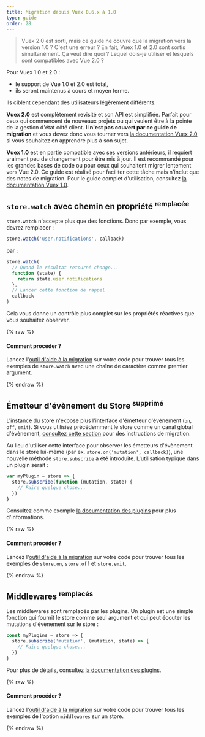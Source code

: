 ```yaml
---
title: Migration depuis Vuex 0.6.x à 1.0
type: guide
order: 28
---
```


> Vuex 2.0 est sorti, mais ce guide ne couvre que la migration vers la version 1.0 ? C'est une erreur ? En fait, Vuex 1.0 et 2.0 sont sortis simultanément. Ça veut dire quoi ? Lequel dois-je utiliser et lesquels sont compatibles avec Vue 2.0 ?

Pour Vuex 1.0 et 2.0 :

- le support de Vue 1.0 et 2.0 est total,
- ils seront maintenus à cours et moyen terme.

Ils ciblent cependant des utilisateurs légèrement différents.

__Vuex 2.0__ est complètement revisité et son API est simplifiée. Parfait pour ceux qui commencent de nouveaux projets ou qui veulent être à la pointe de la gestion d'état côté client. __Il n'est pas couvert par ce guide de migration__ et vous devez donc vous tourner vers [la documentation Vuex 2.0](https://vuex.vuejs.org/fr/index.html) si vous souhaitez en apprendre plus à son sujet.

__Vuex 1.0__ est en partie compatible avec ses versions antérieurs, il requiert vraiment peu de changement pour être mis à jour. Il est recommandé pour les grandes bases de code ou pour ceux qui souhaitent migrer lentement vers Vue 2.0. Ce guide est réalisé pour faciliter cette tâche mais n'inclut que des notes de migration. Pour le guide complet d'utilisation, consultez [la documentation Vuex 1.0](https://github.com/vuejs/vuex/tree/1.0/docs/en).

## `store.watch` avec chemin en propriété <sup>remplacée</sup>

`store.watch` n'accepte plus que des fonctions. Donc par exemple, vous devrez remplacer :

``` js
store.watch('user.notifications', callback)
```

par :

``` js
store.watch(
  // Quand le résultat retourné change...
  function (state) {
    return state.user.notifications
  },
  // Lancer cette fonction de rappel
  callback
)
```

Cela vous donne un contrôle plus complet sur les propriétés réactives que vous souhaitez observer.

{% raw %}
<div class="upgrade-path">
  <h4>Comment procéder ?</h4>
  <p>Lancez l'<a href="https://github.com/vuejs/vue-migration-helper">outil d'aide à la migration</a> sur votre code pour trouver tous les exemples de <code>store.watch</code> avec une chaîne de caractère comme premier argument.</p>
</div>
{% endraw %}

## Émetteur d'évènement du Store <sup>supprimé</sup>

L'instance du store n'expose plus l'interface d'émetteur d'évènement (`on`, `off`, `emit`). Si vous utilisiez précédemment le store comme un canal global d'évènement, [consultez cette section](migration.html#dispatch-et-broadcast-remplaces) pour des instructions de migration.

Au lieu d'utiliser cette interface pour observer les émetteurs d'évènement dans le store lui-même (par ex. `store.on('mutation', callback)`), une nouvelle méthode `store.subscribe` a été introduite. L'utilisation typique dans un plugin serait :

``` js
var myPlugin = store => {
  store.subscribe(function (mutation, state) {
    // Faire quelque chose...
  })
}

```

Consultez comme exemple [la documentation des plugins](https://github.com/vuejs/vuex/blob/1.0/docs/en/plugins.md) pour plus d'informations.

{% raw %}
<div class="upgrade-path">
  <h4>Comment procéder ?</h4>
  <p>Lancez l'<a href="https://github.com/vuejs/vue-migration-helper">outil d'aide à la migration</a> sur votre code pour trouver tous les exemples de <code>store.on</code>, <code>store.off</code> et <code>store.emit</code>.</p>
</div>
{% endraw %}

## Middlewares <sup>remplacés</sup>

Les middlewares sont remplacés par les plugins. Un plugin est une simple fonction qui fournit le store comme seul argument et qui peut écouter les mutations d'évènement sur le store :

``` js
const myPlugins = store => {
  store.subscribe('mutation', (mutation, state) => {
    // Faire quelque chose...
  })
}
```

Pour plus de détails, consultez [la documentation des plugins](https://github.com/vuejs/vuex/blob/1.0/docs/en/plugins.md).

{% raw %}
<div class="upgrade-path">
  <h4>Comment procéder ?</h4>
  <p>Lancez l'<a href="https://github.com/vuejs/vue-migration-helper">outil d'aide à la migration</a> sur votre code pour trouver tous les exemples de l'option <code>middlewares</code> sur un store.</p>
</div>
{% endraw %}
